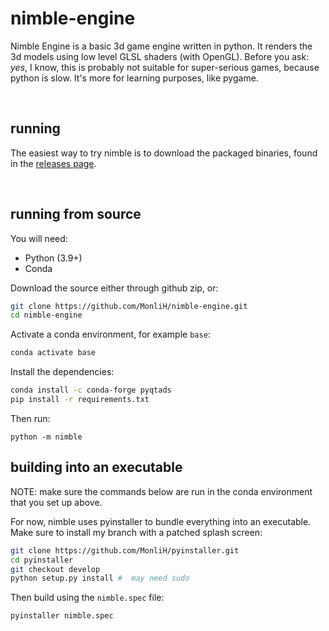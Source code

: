 # nimble-engine

Nimble Engine is a basic 3d game engine written in python. 
It renders the 3d models using low level GLSL shaders (with OpenGL). 
Before you ask: *yes*, I know, this is probably not suitable for super-serious 
games, because python is slow. It's more for learning purposes, like pygame.

<br>

## running

The easiest way to try nimble is to download the packaged binaries, found in the [releases page]().

<br>

## running from source

You will need:

* Python (3.9+)
* Conda

Download the source either through github zip, or:
```bash
git clone https://github.com/MonliH/nimble-engine.git
cd nimble-engine
```

Activate a conda environment, for example `base`:

```bash
conda activate base
```

Install the dependencies:

```bash
conda install -c conda-forge pyqtads
pip install -r requirements.txt
```

Then run:

```
python -m nimble
```

## building into an executable

NOTE: make sure the commands below are run in the conda environment that 
you set up above.

For now, nimble uses pyinstaller to bundle everything into an executable. Make sure to install my branch with a patched splash screen:

```bash
git clone https://github.com/MonliH/pyinstaller.git
cd pyinstaller
git checkout develop
python setup.py install #  may need sudo
```

Then build using the `nimble.spec` file:

```bash
pyinstaller nimble.spec
```
